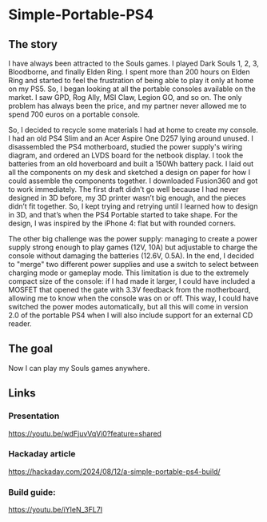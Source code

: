 # Simple-Portable-PS4

## The story
I have always been attracted to the Souls games. I played Dark Souls 1, 2, 3, Bloodborne, and finally Elden Ring. 
I spent more than 200 hours on Elden Ring and started to feel the frustration of being able to play it only at home on my PS5. 
So, I began looking at all the portable consoles available on the market. 
I saw GPD, Rog Ally, MSI Claw, Legion GO, and so on.
The only problem has always been the price, and my partner never allowed me to spend 700 euros on a portable console.

So, I decided to recycle some materials I had at home to create my console. 
I had an old PS4 Slim and an Acer Aspire One D257 lying around unused. 
I disassembled the PS4 motherboard, studied the power supply's wiring diagram, and ordered an LVDS board for the netbook display. 
I took the batteries from an old hoverboard and built a 150Wh battery pack. 
I laid out all the components on my desk and sketched a design on paper for how I could assemble the components together. 
I downloaded Fusion360 and got to work immediately. 
The first draft didn’t go well because I had never designed in 3D before, my 3D printer wasn’t big enough, and the pieces didn’t fit together.
So, I kept trying and retrying until I learned how to design in 3D, and that’s when the PS4 Portable started to take shape. For the design, I was inspired by the iPhone 4: flat but with rounded corners.

The other big challenge was the power supply: managing to create a power supply strong enough to play games (12V, 10A) but adjustable to charge the console without damaging the batteries (12.6V, 0.5A). 
In the end, I decided to "merge" two different power supplies and use a switch to select between charging mode or gameplay mode.
This limitation is due to the extremely compact size of the console: if I had made it larger, I could have included a MOSFET that opened the gate with 3.3V feedback from the motherboard, allowing me to know when the console was on or off. 
This way, I could have switched the power modes automatically, but all this will come in version 2.0 of the portable PS4 when I will also include support for an external CD reader.

## The goal
Now I can play my Souls games anywhere.

## Links

### Presentation
https://youtu.be/wdFjuvVqVi0?feature=shared

### Hackaday article
https://hackaday.com/2024/08/12/a-simple-portable-ps4-build/

### Build guide:
https://youtu.be/iYIeN_3FL7I
